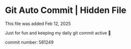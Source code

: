 # Git Auto Commit | Hidden File

This file was added Feb 12, 2025

Just for fun and keeping my daily git commit active 🤪

commit number: 581249
